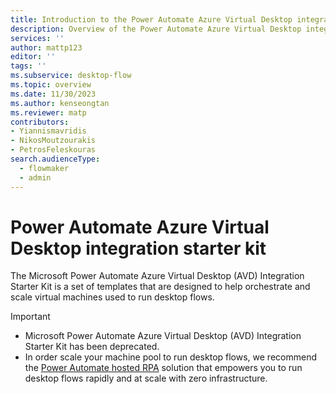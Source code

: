 ```yaml
---
title: Introduction to the Power Automate Azure Virtual Desktop integration starter kit
description: Overview of the Power Automate Azure Virtual Desktop integration starter kit
services: ''
author: mattp123
editor: ''
tags: ''
ms.subservice: desktop-flow
ms.topic: overview
ms.date: 11/30/2023
ms.author: kenseongtan
ms.reviewer: matp
contributors:
- Yiannismavridis
- NikosMoutzourakis
- PetrosFeleskouras
search.audienceType: 
  - flowmaker
  - admin
---
```

# Power Automate Azure Virtual Desktop integration starter kit

The Microsoft Power Automate Azure Virtual Desktop (AVD) Integration Starter Kit is a set of templates that are designed to help orchestrate and scale virtual machines used to run desktop flows.

> [!IMPORTANT]
> - Microsoft Power Automate Azure Virtual Desktop (AVD) Integration Starter Kit has been deprecated.
> - In order scale your machine pool to run desktop flows, we recommend the [Power Automate hosted RPA](hosted-rpa-overview.md) solution that empowers you to run desktop flows rapidly and at scale with zero infrastructure.
